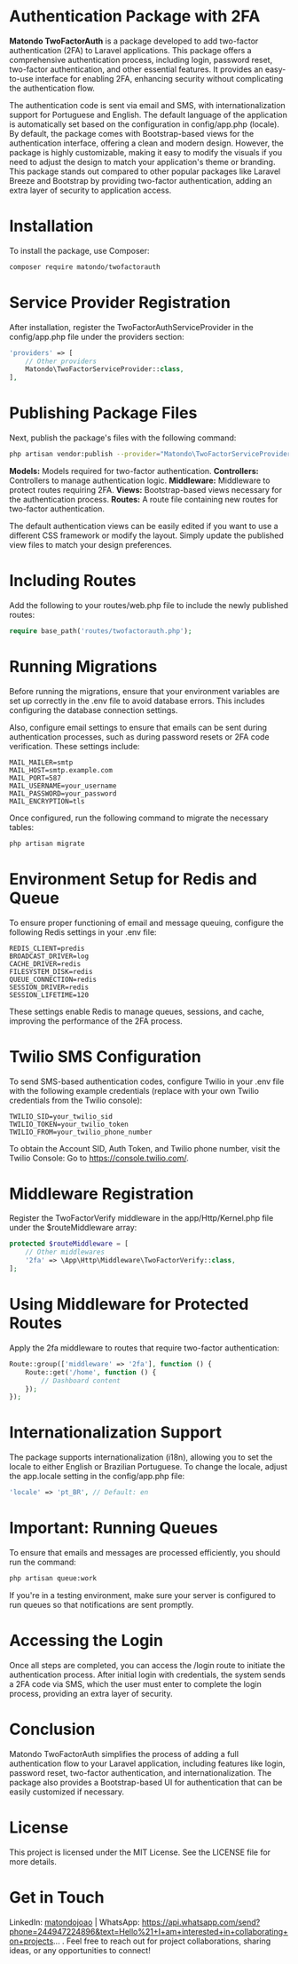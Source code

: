 # Authentication Package with 2FA

**Matondo TwoFactorAuth** is a package developed to add two-factor authentication (2FA) to Laravel applications. This package offers a comprehensive authentication process, including login, password reset, two-factor authentication, and other essential features. It provides an easy-to-use interface for enabling 2FA, enhancing security without complicating the authentication flow.

The authentication code is sent via email and SMS, with internationalization support for Portuguese and English. The default language of the application is automatically set based on the configuration in config/app.php (locale). By default, the package comes with Bootstrap-based views for the authentication interface, offering a clean and modern design. However, the package is highly customizable, making it easy to modify the visuals if you need to adjust the design to match your application's theme or branding. This package stands out compared to other popular packages like Laravel Breeze and Bootstrap by providing two-factor authentication, adding an extra layer of security to application access.

# Installation

To install the package, use Composer:

```bash
composer require matondo/twofactorauth
```

# Service Provider Registration

After installation, register the TwoFactorAuthServiceProvider in the config/app.php file under the providers section:

```php
'providers' => [
    // Other providers
    Matondo\TwoFactorServiceProvider::class,
],
```

# Publishing Package Files

Next, publish the package's files with the following command:

```bash
php artisan vendor:publish --provider="Matondo\TwoFactorServiceProvider"
```

**Models:** Models required for two-factor authentication.
**Controllers:** Controllers to manage authentication logic.
**Middleware:** Middleware to protect routes requiring 2FA.
**Views:** Bootstrap-based views necessary for the authentication process.
**Routes:** A route file containing new routes for two-factor authentication.

The default authentication views can be easily edited if you want to use a different CSS framework or modify the layout. Simply update the published view files to match your design preferences.

# Including Routes

Add the following to your routes/web.php file to include the newly published routes:

```php
require base_path('routes/twofactorauth.php');
```

# Running Migrations

Before running the migrations, ensure that your environment variables are set up correctly in the .env file to avoid database errors. This includes configuring the database connection settings.

Also, configure email settings to ensure that emails can be sent during authentication processes, such as during password resets or 2FA code verification. These settings include:

```env
MAIL_MAILER=smtp
MAIL_HOST=smtp.example.com
MAIL_PORT=587
MAIL_USERNAME=your_username
MAIL_PASSWORD=your_password
MAIL_ENCRYPTION=tls
```
Once configured, run the following command to migrate the necessary tables:

```bash
php artisan migrate
```

# Environment Setup for Redis and Queue

To ensure proper functioning of email and message queuing, configure the following Redis settings in your .env file:

```env
REDIS_CLIENT=predis
BROADCAST_DRIVER=log
CACHE_DRIVER=redis
FILESYSTEM_DISK=redis
QUEUE_CONNECTION=redis
SESSION_DRIVER=redis
SESSION_LIFETIME=120
```

These settings enable Redis to manage queues, sessions, and cache, improving the performance of the 2FA process.

# Twilio SMS Configuration

To send SMS-based authentication codes, configure Twilio in your .env file with the following example credentials (replace with your own Twilio credentials from the Twilio console):

```env
TWILIO_SID=your_twilio_sid
TWILIO_TOKEN=your_twilio_token
TWILIO_FROM=your_twilio_phone_number
```

To obtain the Account SID, Auth Token, and Twilio phone number, visit the Twilio Console: Go to https://console.twilio.com/.

# Middleware Registration

Register the TwoFactorVerify middleware in the app/Http/Kernel.php file under the $routeMiddleware array:


```php
protected $routeMiddleware = [
    // Other middlewares
    '2fa' => \App\Http\Middleware\TwoFactorVerify::class,
];
```

# Using Middleware for Protected Routes

Apply the 2fa middleware to routes that require two-factor authentication:

```php
Route::group(['middleware' => '2fa'], function () {
    Route::get('/home', function () {
        // Dashboard content
    });
});
```

# Internationalization Support

The package supports internationalization (i18n), allowing you to set the locale to either English or Brazilian Portuguese. To change the locale, adjust the app.locale setting in the config/app.php file:

```php
'locale' => 'pt_BR', // Default: en
```

# Important: Running Queues

To ensure that emails and messages are processed efficiently, you should run the command:

```bash
php artisan queue:work
```
If you're in a testing environment, make sure your server is configured to run queues so that notifications are sent promptly.


# Accessing the Login

Once all steps are completed, you can access the /login route to initiate the authentication process. After initial login with credentials, the system sends a 2FA code via SMS, which the user must enter to complete the login process, providing an extra layer of security.

# Conclusion

Matondo TwoFactorAuth simplifies the process of adding a full authentication flow to your Laravel application, including features like login, password reset, two-factor authentication, and internationalization. The package also provides a Bootstrap-based UI for authentication that can be easily customized if necessary.

# License

This project is licensed under the MIT License. See the LICENSE file for more details.

# Get in Touch

LinkedIn: [matondojoao](https://www.linkedin.com/in/matondojoao) | WhatsApp: https://api.whatsapp.com/send?phone=244947224896&text=Hello%21+I+am+interested+in+collaborating+on+projects...
. Feel free to reach out for project collaborations, sharing ideas, or any opportunities to connect!